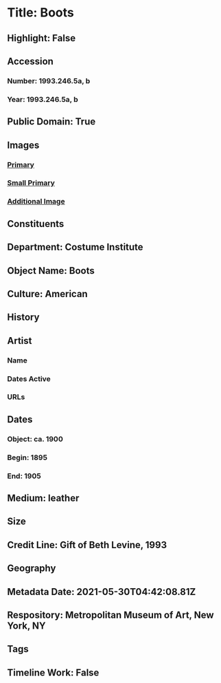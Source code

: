 # Title: Boots
## Highlight: False
## Accession
### Number: 1993.246.5a, b
### Year: 1993.246.5a, b
## Public Domain: True
## Images
### [Primary](https://images.metmuseum.org/CRDImages/ci/original/1993.246.5ab_F.jpg)
### [Small Primary](https://images.metmuseum.org/CRDImages/ci/web-large/1993.246.5ab_F.jpg)
### [Additional Image](https://images.metmuseum.org/CRDImages/ci/original/1993.246.5ab_B.jpg)
## Constituents
## Department: Costume Institute
## Object Name: Boots
## Culture: American
## History
## Artist
### Name
### Dates Active
### URLs
## Dates
### Object: ca. 1900
### Begin: 1895
### End: 1905
## Medium: leather
## Size
## Credit Line: Gift of Beth Levine, 1993
## Geography
## Metadata Date: 2021-05-30T04:42:08.81Z
## Respository: Metropolitan Museum of Art, New York, NY
## Tags
## Timeline Work: False